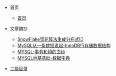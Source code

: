 <!-- docs/_sidebar.md -->

* 首页

	* [首页](README "首页")

	
* 文章摘抄

	* [SnowFlake雪花算法生成分布式ID](article/SnowFlake雪花算法生成分布式ID)
	* [MySQL从一条数据说起-InnoDB行存储数据结构](article/MySQL从一条数据说起-InnoDB行存储数据结构)
	* [MYSQL-事务和锁的面纱](article/MYSQL-事务和锁的面纱)
	* [MYSQL地基基础-数据字典](article/MYSQL地基基础-数据字典)

* [二级目录](child/child-content)
	
